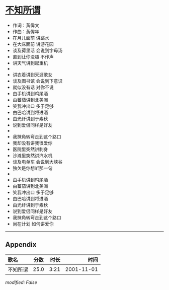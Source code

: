 # [不知所谓](https://music.163.com/song?id=67317)

* 作词：黃偉文
* 作曲：黃偉年
* 在月儿面前 讲跳水
* 在大床面前 讲游花园
* 谈及荷里活 会说到字母汤
* 直到让你没趣 不作声
* 讲天气讲到起重机
* 
* 讲衣着讲到天涯歌女
* 谈及图书馆 会说到下意识
* 就似没有话 对你不说
* 由手机讲到鸡尾酒
* 由蕃茄讲到北美洲
* 笑我冲出口 多于足够
* 由巴哈讲到将进酒
* 由光纤讲到于素秋
* 说到爱侣同样是好友
* 
* 我抹角转弯走到这个路口
* 我却没有讲我很爱你
* 医院里突然讲刺身
* 沙滩里突然讲汽水机
* 谈及电单车 会说到大峡谷
* 独欠是你想听那一句
* 
* 由手机讲到鸡尾酒
* 由蕃茄讲到北美洲
* 笑我冲出口 多于足够
* 由巴哈讲到将进酒
* 由光纤讲到于素秋
* 说到爱侣同样是好友
* 我抹角转弯走到这个路口
* 尚在计划 如何讲爱你


---

## Appendix

|歌名|分数|时长|时间|
|:---|:---:|---:|---:|
|不知所谓|25.0|3:21|2001-11-01

*modified: False*